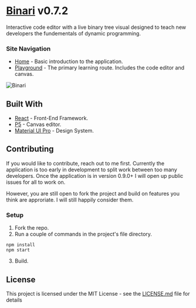 # [Binari](https://binari.netlify.com) v0.7.2
Interactive code editor with a live binary tree visual designed to teach new developers the fundementals of dynamic programming.

### Site Navigation

* [Home](https://binari.netlify.com) - Basic introduction to the application.
* [Playground](https://binari.netlify.com/playground) - The primary learning route. Includes the code editor and canvas.

![Binari](https://user-images.githubusercontent.com/27185256/71660555-4939dc00-2d00-11ea-97f0-9dd15a03f574.png "Site Photo")

## Built With

* [React](https://reactjs.org) - Front-End Framework.
* [P5](https://p5js.org) - Canvas editor.
* [Material UI Pro](https://demos.creative-tim.com/material-dashboard-pro-react/#/documentation/tutorial) - Design System.

## Contributing

If you would like to contribute, reach out to me first. Currently the application is too early in development to split work between too many developers. Once the application is in version 0.9.0+ I will open up public issues for all to work on.

However, you are still open to fork the project and build on features you think are approriate. I will still happily consider them.

### Setup
1) Fork the repo.
2) Run a couple of commands in the project's file directory.

```
npm install
npm start
```

3) Build.


## License

This project is licensed under the MIT License - see the [LICENSE.md](LICENSE.md) file for details
